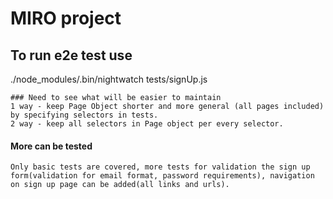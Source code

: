 # MIRO project

## To run e2e test use
./node_modules/.bin/nightwatch tests/signUp.js
```
### Need to see what will be easier to maintain
1 way - keep Page Object shorter and more general (all pages included) by specifying selectors in tests.
2 way - keep all selectors in Page object per every selector.
```
#### More can be tested
```
Only basic tests are covered, more tests for validation the sign up form(validation for email format, password requirements), navigation on sign up page can be added(all links and urls).